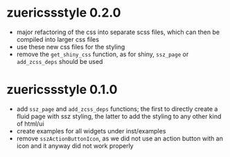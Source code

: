 # zuericssstyle 0.2.0

* major refactoring of the css into separate scss files, which can then be compiled into larger css files
* use these new css files for the styling
* remove the `get_shiny_css` function, as for shiny, `ssz_page` or `add_zcss_deps` should be used

# zuericssstyle 0.1.0

* add `ssz_page` and `add_zcss_deps` functions; the first to directly create a fluid page with ssz styling, the latter to add the styling to any other kind of html/ui
* create examples for all widgets under inst/examples
* remove `sszActionButtonIcon`, as we did not use an action button with an icon and it anyway did not work properly
